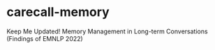 # carecall-memory
Keep Me Updated! Memory Management in Long-term Conversations (Findings of EMNLP 2022)
